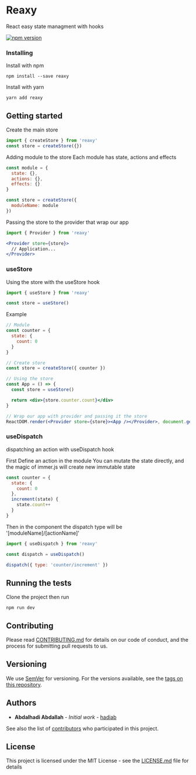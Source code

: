 # Reaxy

React easy state managment with hooks

[![npm version](https://img.shields.io/npm/v/redux.svg?style=flat-square)](https://www.npmjs.com/package/reaxy)

### Installing

Install with npm

```
npm install --save reaxy
```

Install with yarn

```
yarn add reaxy
```

## Getting started

Create the main store

```js
import { createStore } from 'reaxy'
const store = createStore({})

```

Adding module to the store
Each module has state, actions and effects

```js
const module = {
  state: {},
  actions: {},
  effects: {}
}

const store = createStore({
  moduleName: module
})

```

Passing the store to the provider that wrap our app

```jsx
import { Provider } from 'reaxy'

<Provider store={store}>
  // Application...
</Provider>
```
### useStore
Using the store with the useStore hook

```js
import { useStore } from 'reaxy'

const store = useStore()
```

Example

```jsx
// Module
const counter = {
  state: {
    count: 0
  }
}

// Create store
const store = createStore({ counter })

// Using the store
const App = () => {
  const store = useStore()

  return <div>{store.counter.count}</div>
}

// Wrap our app with provider and passing it the store
ReactDOM.render(<Provider store={store}><App /></Provider>, document.getElementById('app'))
```

### useDispatch
dispatching an action with useDispatch hook

First Define an action in the module
You can mutate the state directly, and the magic of immer.js will create new immutable state

```js
const counter = {
  state: {
    count: 0
  },
  increment(state) {
    state.count++
  }
}
```

Then in the component
the dispatch type will be '[moduleName]/[actionName]'

```js
import { useDispatch } from 'reaxy'

const dispatch = useDispatch()

dispatch({ type: 'counter/increment' })
```

## Running the tests

Clone the project then run

```
npm run dev
```

## Contributing

Please read [CONTRIBUTING.md](https://gist.github.com/PurpleBooth/b24679402957c63ec426) for details on our code of conduct, and the process for submitting pull requests to us.

## Versioning

We use [SemVer](http://semver.org/) for versioning. For the versions available, see the [tags on this repository](https://github.com/your/project/tags). 

## Authors

* **Abdalhadi Abdallah** - *Initial work* - [hadiab](https://github.com/hadiab)

See also the list of [contributors](https://github.com/your/project/contributors) who participated in this project.

## License

This project is licensed under the MIT License - see the [LICENSE.md](LICENSE.md) file for details